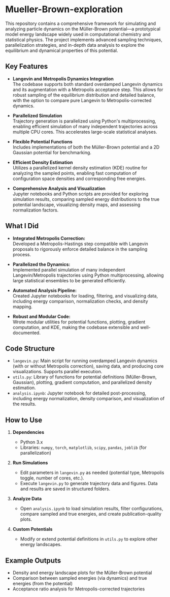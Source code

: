 # Mueller-Brown-exploration

This repository contains a comprehensive framework for simulating and analyzing particle dynamics on the Müller-Brown potential—a prototypical model energy landscape widely used in computational chemistry and statistical physics. The project implements advanced sampling techniques, parallelization strategies, and in-depth data analysis to explore the equilibrium and dynamical properties of this potential.

## Key Features

- **Langevin and Metropolis Dynamics Integration**  
  The codebase supports both standard overdamped Langevin dynamics and its augmentation with a Metropolis acceptance step. This allows for robust sampling of the equilibrium distribution and detailed balance, with the option to compare pure Langevin to Metropolis-corrected dynamics.

- **Parallelized Simulation**  
  Trajectory generation is parallelized using Python's multiprocessing, enabling efficient simulation of many independent trajectories across multiple CPU cores. This accelerates large-scale statistical analyses.

- **Flexible Potential Functions**  
  Includes implementations of both the Müller-Brown potential and a 2D Gaussian potential for benchmarking.

- **Efficient Density Estimation**  
  Utilizes a parallelized kernel density estimation (KDE) routine for analyzing the sampled points, enabling fast computation of configuration space densities and corresponding free energies.

- **Comprehensive Analysis and Visualization**  
  Jupyter notebooks and Python scripts are provided for exploring simulation results, comparing sampled energy distributions to the true potential landscape, visualizing density maps, and assessing normalization factors.

## What I Did

- **Integrated Metropolis Correction:**  
  Developed a Metropolis-Hastings step compatible with Langevin proposals to rigorously enforce detailed balance in the sampling process.

- **Parallelized the Dynamics:**  
  Implemented parallel simulation of many independent Langevin/Metropolis trajectories using Python multiprocessing, allowing large statistical ensembles to be generated efficiently.

- **Automated Analysis Pipeline:**  
  Created Jupyter notebooks for loading, filtering, and visualizing data, including energy comparison, normalization checks, and density mapping.

- **Robust and Modular Code:**  
  Wrote modular utilities for potential functions, plotting, gradient computation, and KDE, making the codebase extensible and well-documented.

## Code Structure

- `langevin.py`: Main script for running overdamped Langevin dynamics (with or without Metropolis correction), saving data, and producing core visualizations. Supports parallel execution.
- `utils.py`: Library of functions for potential definitions (Müller-Brown, Gaussian), plotting, gradient computation, and parallelized density estimation.
- `analysis.ipynb`: Jupyter notebook for detailed post-processing, including energy normalization, density comparison, and visualization of the results.

## How to Use

1. **Dependencies**  
   - Python 3.x  
   - Libraries: `numpy`, `torch`, `matplotlib`, `scipy`, `pandas`, `joblib` (for parallelization)

2. **Run Simulations**  
   - Edit parameters in `langevin.py` as needed (potential type, Metropolis toggle, number of cores, etc.).
   - Execute `langevin.py` to generate trajectory data and figures. Data and results are saved in structured folders.

3. **Analyze Data**  
   - Open `analysis.ipynb` to load simulation results, filter configurations, compare sampled and true energies, and create publication-quality plots.

4. **Custom Potentials**
   - Modify or extend potential definitions in `utils.py` to explore other energy landscapes.

## Example Outputs

- Density and energy landscape plots for the Müller-Brown potential
- Comparison between sampled energies (via dynamics) and true energies (from the potential)
- Acceptance ratio analysis for Metropolis-corrected trajectories
